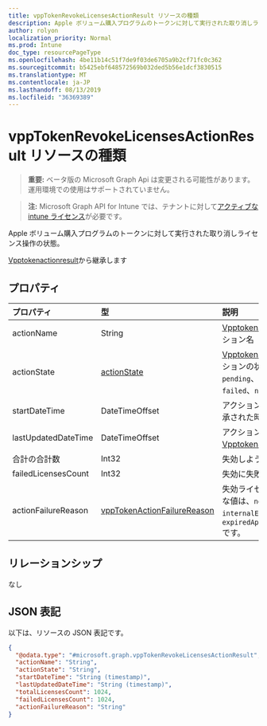 ```yaml
---
title: vppTokenRevokeLicensesActionResult リソースの種類
description: Apple ボリューム購入プログラムのトークンに対して実行された取り消しライセンス操作の状態。
author: rolyon
localization_priority: Normal
ms.prod: Intune
doc_type: resourcePageType
ms.openlocfilehash: 4be11b14c51f7de9f03de6705a9b2cf71fc0c362
ms.sourcegitcommit: b5425ebf648572569b032ded5b56e1dcf3830515
ms.translationtype: MT
ms.contentlocale: ja-JP
ms.lasthandoff: 08/13/2019
ms.locfileid: "36369389"
---
```

# <a name="vpptokenrevokelicensesactionresult-resource-type"></a>vppTokenRevokeLicensesActionResult リソースの種類

> **重要:** ベータ版の Microsoft Graph Api は変更される可能性があります。運用環境での使用はサポートされていません。

> **注:** Microsoft Graph API for Intune では、テナントに対して[アクティブな intune ライセンス](https://go.microsoft.com/fwlink/?linkid=839381)が必要です。

Apple ボリューム購入プログラムのトークンに対して実行された取り消しライセンス操作の状態。


[Vpptokenactionresult](../resources/intune-onboarding-vpptokenactionresult.md)から継承します

## <a name="properties"></a>プロパティ
|プロパティ|型|説明|
|:---|:---|:---|
|actionName|String|[Vpptokenactionresult](../resources/intune-onboarding-vpptokenactionresult.md)から継承されるアクション名|
|actionState|[actionState](../resources/intune-shared-actionstate.md)|[Vpptokenactionresult](../resources/intune-onboarding-vpptokenactionresult.md)から継承されたアクションの状態。 可能な値は、`none`、`pending`、`canceled`、`active`、`done`、`failed`、`notSupported` です。|
|startDateTime|DateTimeOffset|アクションが[Vpptokenactionresult](../resources/intune-onboarding-vpptokenactionresult.md)から継承された時刻|
|lastUpdatedDateTime|DateTimeOffset|アクション状態が最後に更新された時刻。 [Vpptokenactionresult](../resources/intune-onboarding-vpptokenactionresult.md)から継承|
|合計の合計数|Int32|失効しようとしたライセンスの数。|
|failedLicensesCount|Int32|失効に失敗したライセンスの数。|
|actionFailureReason|[vppTokenActionFailureReason](../resources/intune-shared-vpptokenactionfailurereason.md)|失効ライセンスの処理の失敗の理由。 可能な値は、`none`、`appleFailure`、`internalError`、`expiredVppToken`、`expiredApplePushNotificationCertificate` です。|

## <a name="relationships"></a>リレーションシップ
なし

## <a name="json-representation"></a>JSON 表記
以下は、リソースの JSON 表記です。
<!-- {
  "blockType": "resource",
  "@odata.type": "microsoft.graph.vppTokenRevokeLicensesActionResult"
}
-->
``` json
{
  "@odata.type": "#microsoft.graph.vppTokenRevokeLicensesActionResult",
  "actionName": "String",
  "actionState": "String",
  "startDateTime": "String (timestamp)",
  "lastUpdatedDateTime": "String (timestamp)",
  "totalLicensesCount": 1024,
  "failedLicensesCount": 1024,
  "actionFailureReason": "String"
}
```



